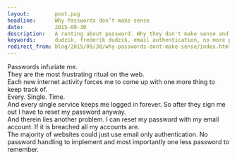 ```yaml
---
layout:        post.pug
headline:      Why Passwords don’t make sense
date:          2015-09-30
description:   A ranting about password. Why they don't make sense and how authentication should work.
keywords:      dudzik, frederik dudzik, email authentication, no more password, email authentication, passwordless authentication
redirect_from: blog/2015/09/30/why-passwords-dont-make-sense/index.html
---
```


Passwords infuriate me.<br>
They are the most frustrating ritual on the web.<br>
Each new internet activity forces me to come up with one more thing to keep track of.<br>
Every. Single. Time.<br>
And every single service keeps me logged in forever. So after they sign me out I have to reset my password anyway.<br>
And therein lies another problem. I can reset my password with my email account. If it is breached all my accounts are.<br>
The majority of websites could just use email only authentication. No password handling to implement and most importantly one less password to remember.<br>

